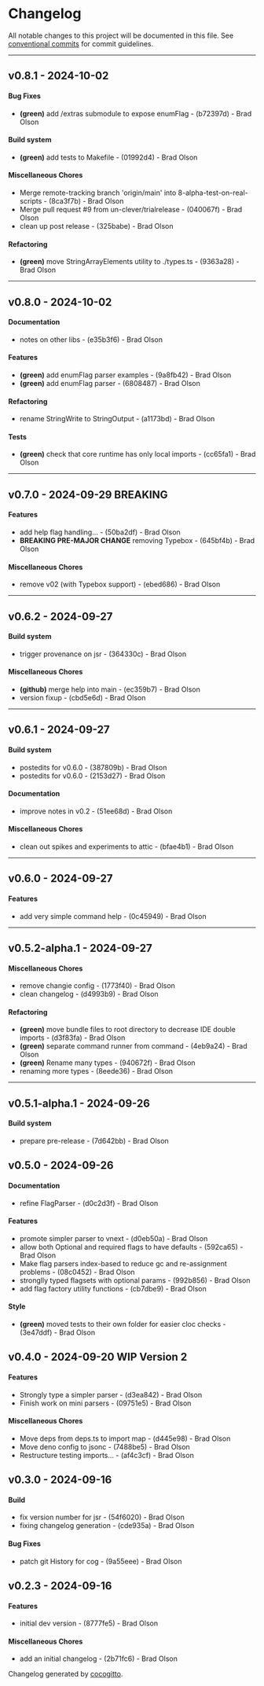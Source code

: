 # Changelog
All notable changes to this project will be documented in this file. See [conventional commits](https://www.conventionalcommits.org/) for commit guidelines.

- - -
## v0.8.1 - 2024-10-02
#### Bug Fixes
- **(green)** add /extras submodule to expose enumFlag - (b72397d) - Brad Olson
#### Build system
- **(green)** add tests to Makefile - (01992d4) - Brad Olson
#### Miscellaneous Chores
- Merge remote-tracking branch 'origin/main' into 8-alpha-test-on-real-scripts - (8ca3f7b) - Brad Olson
- Merge pull request #9 from un-clever/trialrelease - (040067f) - Brad Olson
- clean up post release - (325babe) - Brad Olson
#### Refactoring
- **(green)** move StringArrayElements utility to ./types.ts - (9363a28) - Brad Olson

- - -

## v0.8.0 - 2024-10-02
#### Documentation
- notes on other libs - (e35b3f6) - Brad Olson
#### Features
- **(green)** add enumFlag parser examples - (9a8fb42) - Brad Olson
- **(green)** add enumFlag parser - (6808487) - Brad Olson
#### Refactoring
- rename StringWrite to StringOutput - (a1173bd) - Brad Olson
#### Tests
- **(green)** check that core runtime has only local imports - (cc65fa1) - Brad Olson

- - -

## v0.7.0 - 2024-09-29 BREAKING
#### Features
- add help flag handling... - (50ba2df) - Brad Olson
- **BREAKING PRE-MAJOR CHANGE** removing Typebox - (645bf4b) - Brad Olson
#### Miscellaneous Chores
- remove v02 (with Typebox support) - (ebed686) - Brad Olson

- - -

## v0.6.2 - 2024-09-27
#### Build system
- trigger provenance on jsr - (364330c) - Brad Olson
#### Miscellaneous Chores
- **(github)** merge help into main - (ec359b7) - Brad Olson
- version fixup - (cbd5e6d) - Brad Olson

- - -

## v0.6.1 - 2024-09-27
#### Build system
- postedits for v0.6.0 - (387809b) - Brad Olson
- postedits for v0.6.0 - (2153d27) - Brad Olson
#### Documentation
- improve notes in v0.2 - (51ee68d) - Brad Olson
#### Miscellaneous Chores
- clean out spikes and experiments to attic - (bfae4b1) - Brad Olson

- - -

## v0.6.0 - 2024-09-27
#### Features
- add very simple command help - (0c45949) - Brad Olson

- - -
## v0.5.2-alpha.1 - 2024-09-27
#### Miscellaneous Chores
- remove changie config - (1773f40) - Brad Olson
- clean changelog - (d4993b9) - Brad Olson
#### Refactoring
- **(green)** move bundle files to root directory to decrease IDE double imports - (d3f83fa) - Brad Olson
- **(green)** separate command runner from command - (4eb9a24) - Brad Olson
- **(green)** Rename many types - (940672f) - Brad Olson
- renaming more types - (8eede36) - Brad Olson

- - -

## v0.5.1-alpha.1 - 2024-09-26
#### Build system
- prepare pre-release - (7d642bb) - Brad Olson

## v0.5.0 - 2024-09-26
#### Documentation
- refine FlagParser - (d0c2d3f) - Brad Olson
#### Features
- promote simpler parser to vnext - (d0eb50a) - Brad Olson
- allow both Optional and required flags to have defaults - (592ca65) - Brad Olson
- Make flag parsers index-based to reduce gc and re-assignment problems - (08c0452) - Brad Olson
- stronglly typed flagsets with optional params - (992b856) - Brad Olson
- add flag factory utility functions - (cb7dbe9) - Brad Olson
#### Style
- **(green)** moved tests to their own folder for easier cloc checks - (3e47ddf) - Brad Olson

## v0.4.0 - 2024-09-20 WIP Version 2
#### Features
- Strongly type a simpler parser - (d3ea842) - Brad Olson
- Finish work on mini parsers - (09751e5) - Brad Olson
#### Miscellaneous Chores
- Move deps from deps.ts to import map - (d445e98) - Brad Olson
- Move deno config to jsonc - (7488be5) - Brad Olson
- Restructure testing imports... - (af4c3cf) - Brad Olson

## v0.3.0 - 2024-09-16
#### Build
- fix version number for jsr - (54f6020) - Brad Olson
- fixing changelog generation - (cde935a) - Brad Olson
#### Bug Fixes
- patch git History for cog - (9a55eee) - Brad Olson

## v0.2.3 - 2024-09-16
#### Features
- initial dev version - (8777fe5) - Brad Olson
#### Miscellaneous Chores
- add an initial changelog - (2b71fc6) - Brad Olson

Changelog generated by [cocogitto](https://github.com/cocogitto/cocogitto).